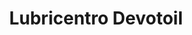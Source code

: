 ---
title: "Lubricentro Devotoil"
url: /ciudad-autonoma-de-buenos-aires/lubricentro-devotoil/
shop: reparación de automóviles
---